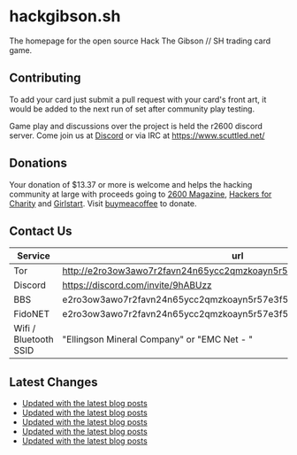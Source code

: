 # hackgibson.sh
The homepage for the open source Hack The Gibson // SH trading card game.


## Contributing

To add your card just submit a pull request with your card's front art, it would be added to the next run of set after community play testing.

Game play and discussions over the project is held the r2600 discord server. Come join us at [Discord](https://discord.com/invite/9hABUzz) or via IRC at https://www.scuttled.net/


## Donations

Your donation of $13.37 or more is welcome and helps the hacking community at large with proceeds going to [2600 Magazine](https://2600.com/), [Hackers for Charity](https://hackersforcharity.org) and [Girlstart](https://girlstart.org).  Visit [buymeacoffee](https://www.buymeacoffee.com/hackgibson.sh) to donate.


## Contact Us

Service | url
-|-
Tor | http://e2ro3ow3awo7r2favn24n65ycc2qmzkoayn5r57e3f56nvjwdcgg32ad.onion
Discord | https://discord.com/invite/9hABUzz
BBS | e2ro3ow3awo7r2favn24n65ycc2qmzkoayn5r57e3f56nvjwdcgg32ad.onion:23
FidoNET | e2ro3ow3awo7r2favn24n65ycc2qmzkoayn5r57e3f56nvjwdcgg32ad.onion:24554
Wifi / Bluetooth SSID | "Ellingson Mineral Company" or "EMC Net - <fidonet address>"

## Latest Changes
<!-- BLOG-POST-LIST:START -->
- [Updated with the latest blog posts](https://github.com/DFW2600/hackgibson.sh/commit/d2ed240786f7438d59fa26223f0dd11f3f3b70ac)
- [Updated with the latest blog posts](https://github.com/DFW2600/hackgibson.sh/commit/fea40b1b61740a1abb5aff58b691f2bce13f9e10)
- [Updated with the latest blog posts](https://github.com/DFW2600/hackgibson.sh/commit/4bb420770bc5492cd1304cac6ca4669981dc1a5f)
- [Updated with the latest blog posts](https://github.com/DFW2600/hackgibson.sh/commit/fdf579ee287d036fe18aeaf248fbd9afb317b637)
- [Updated with the latest blog posts](https://github.com/DFW2600/hackgibson.sh/commit/2f6b6fdf3fbfe5f2d7e5d2518f6b0ac9bec2b592)
<!-- BLOG-POST-LIST:END -->
